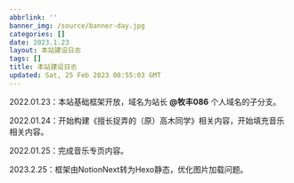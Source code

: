 ```yaml
---
abbrlink: ''
banner_img: /source/banner-day.jpg
categories: []
date: 2023.1.23
layout: 本站建设日志
tags: []
title: 本站建设日志
updated: Sat, 25 Feb 2023 08:55:03 GMT
---
```

2022.01.23：本站基础框架开放，域名为站长 **@牧丰086** 个人域名的子分支。

2022.01.24：开始构建《擅长捉弄的（原）高木同学》相关内容，开始填充音乐相关内容。

2022.01.25：完成音乐专页内容。

2023.2.25：框架由NotionNext转为Hexo静态，优化图片加载问题。
